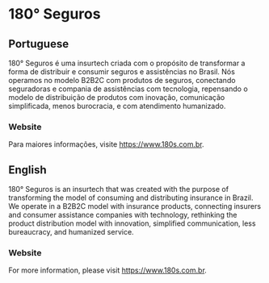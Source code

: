 # 180° Seguros

## Portuguese

180° Seguros é uma insurtech criada com o propósito de transformar a forma de distribuir e consumir seguros e assistências no Brasil. Nós operamos no modelo B2B2C com produtos de seguros, conectando seguradoras e compania de assistências com tecnologia, repensando o modelo de distribuição de produtos com inovação, comunicação simplificada, menos burocracia, e com atendimento humanizado.

### Website
Para maiores informações, visite https://www.180s.com.br.

## English
180° Seguros is an insurtech that was created with the purpose of transforming the model of consuming and distributing insurance in Brazil. We operate in a B2B2C model with insurance products, connecting insurers and consumer assistance companies with technology, rethinking the product distribution model with innovation, simplified communication, less bureaucracy, and humanized service.  

### Website
For more information, please visit https://www.180s.com.br.
